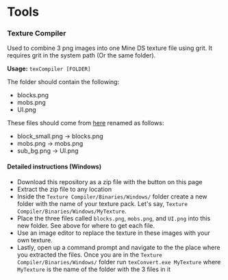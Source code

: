 # Tools
### Texture Compiler
Used to combine 3 png images into one Mine DS texture file using grit. It requires grit in the system path (Or the same folder).

**Usage:** `texCompiler [FOLDER]`

The folder should contain the following:
- blocks.png
- mobs.png
- UI.png

These files should come from [here](https://github.com/MatthewScholefield/mine-ds/tree/master/gfx) renamed as follows:
 - block_small.png -> blocks.png
 - mobs.png -> mobs.png
 - sub_bg.png -> UI.png

#### Detailed instructions (Windows)

 - Download this repository as a zip file with the button on this page
 - Extract the zip file to any location
 - Inside the `Texture Compiler/Binaries/Windows/` folder create a new folder with the name of your texture pack. Let's say, `Texture Compiler/Binaries/Windows/MyTexture`.
 - Place the three files called `blocks.png`, `mobs.png`, and `UI.png` into this new folder. See above for where to get each file.
 - Use an image editor to replace the texture in these images with your own texture.
 - Lastly, open up a command prompt and navigate to the the place where you extracted the files. Once you are in the `Texture Compiler/Binaries/Windows/` folder run `texConvert.exe MyTexture` where `MyTexture` is the name of the folder with the 3 files in it
